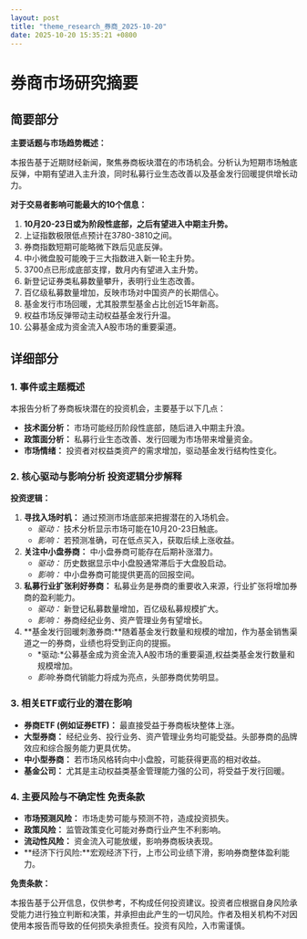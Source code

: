 ```yaml
---
layout: post
title: "theme_research_券商_2025-10-20"
date: 2025-10-20 15:35:21 +0800
---
```


# 券商市场研究摘要

## 简要部分

**主要话题与市场趋势概述：**

本报告基于近期财经新闻，聚焦券商板块潜在的市场机会。分析认为短期市场触底反弹，中期有望进入主升浪，同时私募行业生态改善以及基金发行回暖提供增长动力。

**对于交易者影响可能最大的10个信息：**

1.  **10月20-23日或为阶段性底部，之后有望进入中期主升势。**
2.  上证指数极限低点预计在3780-3810之间。
3.  券商指数短期可能略微下跌后见底反弹。
4.  中小微盘股可能晚于三大指数进入新一轮主升势。
5.  3700点已形成底部支撑，数月内有望进入主升势。
6.  新登记证券类私募数量攀升，表明行业生态改善。
7.  百亿级私募数量增加，反映市场对中国资产的长期信心。
8.  基金发行市场回暖，尤其股票型基金占比创近15年新高。
9.  权益市场反弹带动主动权益基金发行升温。
10. 公募基金成为资金流入A股市场的重要渠道。

## 详细部分

### 1. 事件或主题概述

本报告分析了券商板块潜在的投资机会，主要基于以下几点：

*   **技术面分析：** 市场可能经历阶段性底部，随后进入中期主升浪。
*   **政策面分析：** 私募行业生态改善、发行回暖为市场带来增量资金。
*   **市场情绪：** 投资者对权益类资产的需求增加，驱动基金发行结构性变化。

### 2. 核心驱动与影响分析 投资逻辑分步解释

**投资逻辑：**

1.  **寻找入场时机：** 通过预测市场底部来把握潜在的入场机会。
    *   *驱动：* 技术分析显示市场可能在10月20-23日触底。
    *   *影响：* 若预测准确，可在低点买入，获取后续上涨收益。
2.  **关注中小盘券商：** 中小盘券商可能存在后期补涨潜力。
    *   *驱动：* 历史数据显示中小盘股通常滞后于大盘股启动。
    *   *影响：* 中小盘券商可能提供更高的回报空间。
3.  **私募行业扩张利好券商：** 私募业务是券商的重要收入来源，行业扩张将增加券商的盈利能力。
    *   *驱动：* 新登记私募数量增加，百亿级私募规模扩大。
    *   *影响：* 券商经纪业务、资产管理业务有望增长。
4.  **基金发行回暖刺激券商:**随着基金发行数量和规模的增加，作为基金销售渠道之一的券商，业绩也将受到正向的提振。
    *   *驱动:*公募基金成为资金流入A股市场的重要渠道,权益类基金发行数量和规模增加。
    *   *影响*:券商代销能力将成为亮点，头部券商优势明显。

### 3. 相关ETF或行业的潜在影响

*   **券商ETF (例如证券ETF)：** 最直接受益于券商板块整体上涨。
*   **大型券商：** 经纪业务、投行业务、资产管理业务均可能受益。头部券商的品牌效应和综合服务能力更具优势。
*   **中小型券商：** 若市场风格转向中小盘股，可能获得更高的相对收益。
*   **基金公司：** 尤其是主动权益类基金管理能力强的公司，将受益于发行回暖。

### 4. 主要风险与不确定性 免责条款

*   **市场预测风险：** 市场走势可能与预测不符，造成投资损失。
*   **政策风险：** 监管政策变化可能对券商行业产生不利影响。
*   **流动性风险：** 资金流入可能放缓，影响券商板块表现。
*   **经济下行风险:**宏观经济下行，上市公司业绩下滑，影响券商整体盈利能力。

**免责条款：**

本报告基于公开信息，仅供参考，不构成任何投资建议。投资者应根据自身风险承受能力进行独立判断和决策，并承担由此产生的一切风险。作者及相关机构不对因使用本报告而导致的任何损失承担责任。投资有风险，入市需谨慎。